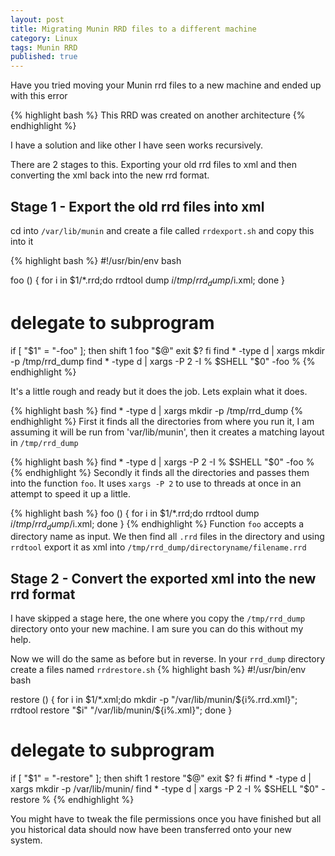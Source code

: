 ```yaml
---
layout: post
title: Migrating Munin RRD files to a different machine
category: Linux
tags: Munin RRD
published: true
---
```

Have you tried moving your Munin rrd files to a new machine and ended up with this error

{% highlight bash %}
This RRD was created on another architecture
{% endhighlight %}

I have a solution and like other I have seen works recursively.
<!-- more -->

There are 2 stages to this.  Exporting your old rrd files to xml and then converting the xml back into the new rrd
format.  

## Stage 1 - Export the old rrd files into xml

cd into `/var/lib/munin` and create a file called `rrdexport.sh` and copy this into it

{% highlight bash %}
#!/usr/bin/env bash

foo () {
	for i in $1/*.rrd;do 
		rrdtool dump $i /tmp/rrd_dump/$i.xml;
	done
}
# delegate to subprogram
if [ "$1" = "-foo" ]; then
	shift 1
	foo "$@"
	exit $?
fi
find * -type d | xargs mkdir -p /tmp/rrd_dump
find * -type d | xargs -P 2 -I % $SHELL "$0" -foo %
{% endhighlight %}

It's a little rough and ready but it does the job.  Lets explain what it does.  

{% highlight bash %}
find * -type d | xargs mkdir -p /tmp/rrd_dump
{% endhighlight %}
First it finds all the directories from where you run it, I am assuming it will be run from 'var/lib/munin', 
then it creates a matching layout in `/tmp/rrd_dump`

{% highlight bash %}
find * -type d | xargs -P 2 -I % $SHELL "$0" -foo %
{% endhighlight %}
Secondly it finds all the directories and passes them into the function `foo`.  It uses `xargs -P 2` to use to threads 
at once in an attempt to speed it up a little.

{% highlight bash %}
foo () {
	for i in $1/*.rrd;do 
		rrdtool dump $i /tmp/rrd_dump/$i.xml;
	done
}
{% endhighlight %}
Function `foo` accepts a directory name as input.  We then find all `.rrd` files in the directory and 
using `rrdtool` export it as xml into `/tmp/rrd_dump/directoryname/filename.rrd`

## Stage 2 - Convert the exported xml into the new rrd format

I have skipped a stage here, the one where you copy the `/tmp/rrd_dump` directory onto your new machine.  I am sure you can do this without my help.  

Now we will do the same as before but in reverse. In your `rrd_dump` directory create a files named `rrdrestore.sh`
{% highlight bash %}
#!/usr/bin/env bash

restore () {
    for i in $1/*.xml;do 
	mkdir -p "/var/lib/munin/${i%.rrd.xml}";
        rrdtool restore "$i" "/var/lib/munin/${i%.xml}";
    done
}
# delegate to subprogram
if [ "$1" = "-restore" ]; then
    shift 1
    restore "$@"
    exit $?
fi
#find * -type d | xargs mkdir -p /var/lib/munin/
find * -type d | xargs -P 2 -I % $SHELL "$0" -restore %
{% endhighlight %}

You might have to tweak the file permissions once you have finished but all you historical data should
now have been transferred onto your new system.
